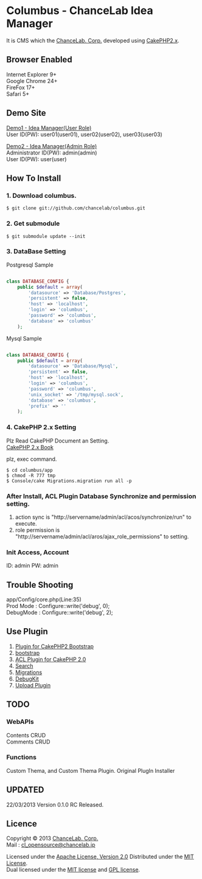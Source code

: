Columbus - ChanceLab Idea Manager
======================
It is CMS which the [ChanceLab. Corp.](http://www.chancelab.jp/)  developed using [CakePHP2.x](http://cakephp.org/). 

Browser Enabled
--------
Internet Explorer 9+  
Google Chrome 24+   
FireFox 17+  
Safari 5+  

Demo Site
----------
[Demo1 - Idea Manager(User Role)](http://columbus1.chanceapp.net/ "Demo1 - Idea Manager(User)")    
User ID(PW): user01(user01), user02(user02), user03(user03)  

[Demo2 - Idea Manager(Admin Role)](http://columbus2.chanceapp.net/ "Demo2 - Idea Manager(Admin)")   
Administrator ID(PW): admin(admin)  
User ID(PW): user(user)

How To Install
------
### 1. Download columbus. ###
	$ git clone git://github.com/chancelab/columbus.git

### 2. Get submodule ###
	$ git submodule update --init
 
### 3. DataBase Setting ###
Postgresql Sample  
```php

class DATABASE_CONFIG {
	public $default = array(
		'datasource' => 'Database/Postgres',
		'persistent' => false,
		'host' => 'localhost',
		'login' => 'columbus',
		'password' => 'columbus',
		'database' => 'columbus'
	);

```

Mysql Sample   
```php

class DATABASE_CONFIG {
	public $default = array(
		'datasource' => 'Database/Mysql',
		'persistent' => false,
		'host' => 'localhost',
		'login' => 'columbus',
		'password' => 'columbus',
		'unix_socket' => '/tmp/mysql.sock',
		'database' => 'columbus',
		'prefix' => ''
	);

```

### 4. CakePHP 2.x Setting
Plz Read CakePHP Document an Setting.  
[CakePHP 2.x Book](http://book.cakephp.org/2.0/en/installation.html)

plz, exec command.  

	$ cd columbus/app 
	$ chmod -R 777 tmp
	$ Console/cake Migrations.migration run all -p  

### After Install, ACL Plugin Database Synchronize and permission setting.
1. action sync is "http://servername/admin/acl/acos/synchronize/run" to execute.
2. role permission is "http://servername/admin/acl/aros/ajax_role_permissions" to setting.

### Init Access, Account
ID: admin
PW: admin

Trouble Shooting
--------
app/Config/core.php(Line:35)  
	Prod Mode : Configure::write('debug', 0);  
	DebugMode : Configure::write('debug', 2);  


Use Plugin
--------
1. [Plugin for CakePHP2 Bootstrap](https://github.com/slywalker/TwitterBootstrap "Plugin for CakePHP2 Bootstrap")  
2. [bootstrap](http://twitter.github.com/bootstrap/ "bootstrap")  
3. [ACL Plugin for CakePHP 2.0](http://www.alaxos.ch/blaxos/pages/view/plugin_acl_2.0 "ACL Plugin for CakePHP 2.0")  
4. [Search](https://github.com/CakeDC/search "Search")  
5. [Migrations](https://github.com/CakeDC/migrations "Migrations")   
6. [DebugKit](https://github.com/cakephp/debug_kit "DebugKit")  
7. [Upload Plugin](https://github.com/josegonzalez/upload "Upload Plugin")

TODO
--------
### WebAPIs ###
Contents CRUD  
Comments CRUD  

### Functions ###
Custom Thema, and Custom Thema Plugin.
Original PlugIn Installer  

UPDATED
---------
22/03/2013 Version 0.1.0 RC Released.  
 
Licence
----------
Copyright &copy; 2013 [ChanceLab. Corp.](http://www.chancelab.jp/)   
Mail : cl_opensource@chancelab.jp

Licensed under the [Apache License, Version 2.0][Apache]
Distributed under the [MIT License][mit].   
Dual licensed under the [MIT license][MIT] and [GPL license][GPL].
 
[Apache]: http://www.apache.org/licenses/LICENSE-2.0
[MIT]: http://www.opensource.org/licenses/mit-license.php
[GPL]: http://www.gnu.org/licenses/gpl.html

